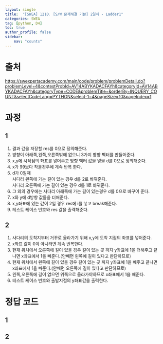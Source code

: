 ```yaml
---
layout: single
title:  "[SWEA] 1210. [S/W 문제해결 기본] 2일차 - Ladder1"
categories: SWEA
tag: [python, D4]
toc: true
author_profile: false
sidebar:
    nav: "counts"
---
```


# 출처
<https://swexpertacademy.com/main/code/problem/problemDetail.do?problemLevel=4&contestProbId=AV14ABYKADACFAYh&categoryId=AV14ABYKADACFAYh&categoryType=CODE&problemTitle=&orderBy=INQUERY_COUNT&selectCodeLang=PYTHON&select-1=4&pageSize=10&pageIndex=1>




  
  
# 과정
## 1
1. 결과 값을 저장할 res를 0으로 정의해준다.
2. 방향이 아래쪽,왼쪽,오른쪽밖에 없으니 3가지 방향 벡터를 만들어준다.
3. x,y에 시작점의 좌표를 넣어주고 방향 벡터 값을 넣을 d를 0으로 정의해준다.
4. x가 99보다 작을경우에 계속 반복 한다.
5. d가 0일때   
사다리 왼쪽에 가는 길이 있는 경우 d를 2로 바꿔준다.  
사다리 오른쪽에 가는 길이 있는 경우 d를 1로 바꿔준다.
6. 그 외의 경우에는 사다리 아래쪽에 가는 길이 있는경우 d를 0으로 바꾸어 준다.
7. x와 y에 d방향 값들을 더해준다.
8. x,y좌표에 있는 값이 2일 경우 res에 i를 넣고 break해준다.
9. 테스트 케이스 번호와 res 값을 출력해준다.

## 2
1. 사다리의 도착지부터 거꾸로 올라가기 위해 x,y에 도착 지점의 좌표를 넣어준다.
2. x좌표 값이 0이 아니라면 계속 반복한다.
3. 현재 위치에서 오른쪽에 길이 있을 경우 길이 있는 곳 까지 y좌표에 1을 더해주고 끝나면 x좌표에서 1을 빼준다.(안빼면 왼쪽에 길이 있다고 판단하므로)
4. 현재 위치에서 왼쪽에 길이 있을 경우 길이 있는 곳 까지 y좌표에 1을 빼주고 끝나면 x좌표에서 1을 빼준다.(안빼면 오른쪽에 길이 있다고 판단하므로)
5. 왼쪽,오른쪽에 길이 없으면 위쪽으로 올라가야하므로 x좌표에서 1을 빼준다.
6. 테스트 케이스 번호와 출발지점의 y좌표값을 출력한다.

# 정답 코드
## 1
<script src="https://gist.github.com/kghees/0b32c5c535ad2ef89fd90e61dac3e69c.js"></script>
  
    
## 2
<script src="https://gist.github.com/kghees/7e0975d1e590fdba87ec2e8e932e02ae.js"></script>


